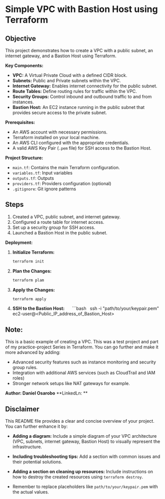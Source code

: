 # Simple VPC with Bastion Host using Terraform

## Objective
This project demonstrates how to create a VPC with a public subnet, an internet gateway, and a Bastion Host using Terraform.


**Key Components:**

* **VPC:** A Virtual Private Cloud with a defined CIDR block.
* **Subnets:** Public and Private subnets within the VPC.
* **Internet Gateway:** Enables internet connectivity for the public subnet.
* **Route Tables:** Define routing rules for traffic within the VPC.
* **Security Groups:** Control inbound and outbound traffic to and from instances.
* **Bastion Host:** An EC2 instance running in the public subnet that provides secure access to the private subnet.


**Prerequisites:**

* An AWS account with necessary permissions.
* Terraform installed on your local machine.
* An AWS CLI configured with the appropriate credentials.
* A valid AWS Key Pair (`.pem` file) for SSH access to the Bastion Host.


**Project Structure:**

*  `main.tf`: Contains the main Terraform configuration.
*  `variables.tf`: Input variables
*  `outputs.tf`: Outputs
*  `providers.tf`: Providers configuration (optional)
*  `.gitignore`: Git ignore patterns


## Steps
1. Created a VPC, public subnet, and internet gateway.
2. Configured a route table for internet access.
3. Set up a security group for SSH access.
4. Launched a Bastion Host in the public subnet.

**Deployment:**

1. **Initialize Terraform:**
   ```bash
   terraform init

2. **Plan the Changes:**
    ```bash
   terraform plam

3. **Apply the Changes:**
      ```bash
   terraform apply

4. **SSH to the Bastion Host:**
     ```bash
  ssh -i "path/to/your/keypair.pem" ec2-user@<Public_IP_address_of_Bastion_Host>   


 ## Note: 
 This is a basic example of creating a VPC. This was a test project and part of my practice-project Series in Terraform. You can go further and make it more advanced by adding:

 * Advanced security features such as instance monitoring and security group rules.
 * Integration with additional AWS services (such as CloudTrail and IAM roles)
 * Stronger network setups like NAT gateways for example.

 **Author: Daniel Osarobo**
 **LinkedLn: ** 

 ## Disclaimer 

 This README file provides a clear and concise overview of your project. You can further enhance it by:

* **Adding a diagram:** Include a simple diagram of your VPC architecture (VPC, subnets, internet gateway, Bastion Host) to visually represent the infrastructure.
* **Including troubleshooting tips:** Add a section with common issues and their potential solutions.
* **Adding a section on cleaning up resources:** Include instructions on how to destroy the created resources using `terraform destroy`.

* Remember to replace placeholders like `path/to/your/keypair.pem` with the actual values. 

